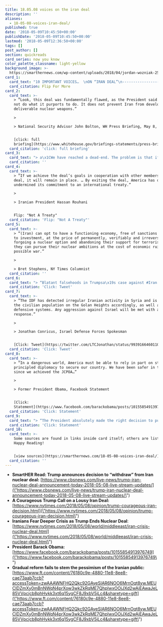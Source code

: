 ```yaml
---
title: 18.05.08 voices on the iran deal
description: ''
aliases:
  - 18-05-08-voices-iran-deal/
published: true
date: '2018-05-09T10:45:50+00:00'
publishDate: '2018-05-09T10:45:50+00:00'
lastmod: '2018-05-09T12:36:50+00:00'
tags: []
post_author: []
section: quickreads
card_series: now you know
color_palette_classname: light-yellow
background_image: >-
  https://smarthernews.com/wp-content/uploads/2018/04/jordan-wozniak-256456-unsplash-scaled.jpg
card_1:
  card_text: "10 IMPORTANT VOICES…  \nON “IRAN DEAL”\n-------------------------------------\n\n> a\x1CNow he (President Trump) has played in the hands of hard-liners in Iran.a\x1D\n> \n> Ali Khorram, former Iranian ambassador to China & adviser to Iranian nuclear negotiating team, to NYT. Hard-liners = Anti-American.\n\nFlip For More"
  card_citation: Flip For More
card_2:
  card_text: >-
    > “Look, this deal was fundamentally flawed, as the President said.A It does
    not do what it purports to do. It does not prevent Iran from developing
    deliverable nuclear weapons.”

    > 

    > National Security Advisor John Bolton, WH Press Briefing, May 8, 2018


    [click: full
    briefing](https://www.whitehouse.gov/briefings-statements/press-briefing-national-security-advisor-john-bolton-iran/)
  card_citation: 'click: full briefing'
card_3:
  card_text: "> a\x1CWe have reached a dead-end. The problem is that if the Islamic Republic reforms itself, nothing would remain of it. And if it refuses to reform itself, it would die.a\x1D\n> \n> Anonymous Business Man to \"Financial Times\" columnist Najmeh Bozorgmehr who asks: \"Has the countdown to the collapse of the Islamic Republic of Iran begun?\""
  card_citation: ''
card_4:
  card_text: >-
    > “If we achieve the deal’s goals in cooperation with other members of the
    deal, it will remain in place. … By exiting the deal, America has officially
    undermined its commitment to an international treaty.”

    > 

    > Iranian President Hassan Rouhani


    Flip: "Not A Treaty"
  card_citation: 'Flip: "Not A Treaty"'
card_5:
  card_text: >-
    > “(Iran) can opt to have a functioning economy, free of sanctions and open
    to investment, at the price of permanently, verifiably and irreversibly
    forgoing a nuclear option and abandoning their support for terrorists. Or
    they can pursue their nuclear ambitions at the cost of economic ruin and
    possible war.”

    > 

    > Bret Stephens, NY Times Columnist
  card_citation: ''
card_6:
  card_text: "> “Blatant falsehoods in Trumpsa\x19s case against #Iran deal will only alienate Iranians and vindicate the most anti-American among their leaders.”\n> \n> Vali Nasr, Twitter, Fmr. Sr. Advisor, State Dept. during Obama Administration\n\n[Click: Tweet](https://twitter.com/vali_nasr/status/993954934851764225)"
  card_citation: 'Click: Tweet'
card_7:
  card_text: >-
    > “The IDF has detected irregular Iranian activity in Syria and is preparing
    the civilian population on the Golan Heights accordingly, as well as
    defensive systems. Any aggression against Israel will be met with a severe
    response.”

    > 

    > Jonathan Conricus, Israel Defense Forces Spokesman


    [Click: Tweet](https://twitter.com/LTCJonathan/status/993916646011088896)
  card_citation: 'Click: Tweet'
card_8:
  card_text: >-
    > “In a dangerous world, America must be able to rely in part on strong,
    principled diplomacy to secure our country. We have been safer in the years
    since we achieved the JCPOA…”

    > 

    > Former President Obama, Facebook Statement


    [Click:
    Statement](https://www.facebook.com/barackobama/posts/10155854913976749)
  card_citation: 'Click: Statement'
card_9:
  card_text: "> “The President absolutely made the right decision to pull out of the Iran nuclear deal. This was a terrible deal that only allowed Irana\x19s bad international conduct to worsen. We must never allow Iran to get nuclear weapons, and we must resist their support for terrorism that continues to threaten America and our allies.”\n> \n> UN Ambassador Nikki Haley\n\n[Click: Statement](https://usun.state.gov/remarks/8419)"
  card_citation: 'Click: Statement'
card_10:
  card_text: >-
    Some sources are found in links inside card itself; others are listed here.
    Happy Reading!


    [view sources](https://smarthernews.com/18-05-08-voices-iran-deal/)
  card_citation: ''
---
```

*   **SmartHER Read: Trump announces decision to “withdraw” from Iran nuclear deal:** [https://www.cbsnews.com/live-news/trump-iran-nuclear-deal-announcement-today-2018-05-08-live-stream-updates/](\"https://www.cbsnews.com/live-news/trump-iran-nuclear-deal-announcement-today-2018-05-08-live-stream-updates/\")
*   **A Courageous Trump Call on a Lousy Iran Deal:** [https://www.nytimes.com/2018/05/08/opinion/trump-courageous-iran-decision.html](\"https://www.nytimes.com/2018/05/08/opinion/trump-courageous-iran-decision.html\")
*   **Iranians Fear Deeper Crisis as Trump Ends Nuclear Deal**: [https://www.nytimes.com/2018/05/08/world/middleeast/iran-crisis-nuclear-deal.html](\"https://www.nytimes.com/2018/05/08/world/middleeast/iran-crisis-nuclear-deal.html\")
*   **President Barack Obama:** [https://www.facebook.com/barackobama/posts/10155854913976749](\"https://www.facebook.com/barackobama/posts/10155854913976749\")
*   **Gradual reform fails to stem the pessimism of the Iranian public:** [https://www.ft.com/content/76180c9e-4880-11e8-8ee8-cae73aab7ccb?accessToken=zwAAAWNFHQ2Qkc92GAyeSIAR6NOO6MrnOqt8yw.MEUCIDZmXy0mBnNWqN4prXow3wkZkRqME7QhpIwxOOjJXd2wAiEAwaJeL85VVpcjcb8phHykk3xt6q15ygCF8J9xbV5jLc4&sharetype=gift](\"https://www.ft.com/content/76180c9e-4880-11e8-8ee8-cae73aab7ccb?accessToken=zwAAAWNFHQ2Qkc92GAyeSIAR6NOO6MrnOqt8yw.MEUCIDZmXy0mBnNWqN4prXow3wkZkRqME7QhpIwxOOjJXd2wAiEAwaJeL85VVpcjcb8phHykk3xt6q15ygCF8J9xbV5jLc4&sharetype=gift\")